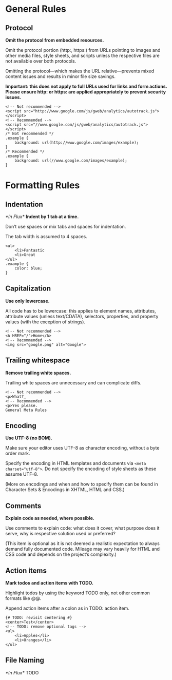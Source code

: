 General Rules
=============

Protocol
--------
**Omit the protocol from embedded resources.**

Omit the protocol portion (http:, https:) from URLs pointing to images and other media files, style sheets, and scripts unless the respective files are not available over both protocols.

Omitting the protocol—which makes the URL relative—prevents mixed content issues and results in minor file size savings.

**Important: this does not apply to full URLs used for links and form actions. Please ensure http: or https: are applied appropriately to prevent security issues.**

	<!-- Not recommended -->
	<script src="http://www.google.com/js/gweb/analytics/autotrack.js"></script>
	<!-- Recommended -->
	<script src="//www.google.com/js/gweb/analytics/autotrack.js"></script>
	/* Not recommended */
	.example {
		background: url(http://www.google.com/images/example);
	}
	/* Recommended */
	.example {
		background: url(//www.google.com/images/example);
	}


Formatting Rules
================

Indentation
-----------
*\*In Flux\** **Indent by 1 tab at a time.**

Don’t use spaces or mix tabs and spaces for indentation.

The tab width is assumed to 4 spaces.

	<ul>
		<li>Fantastic
		<li>Great
	</ul>
	.example {
		color: blue;
	}


Capitalization
--------------
**Use only lowercase.**

All code has to be lowercase: this applies to element names, attributes, attribute values (unless text/CDATA), selectors, properties, and property values (with the exception of strings).

	<!-- Not recommended -->
	<A HREF="/">Home</A>
	<!-- Recommended -->
	<img src="google.png" alt="Google">


Trailing whitespace
-------------------
**Remove trailing white spaces.**

Trailing white spaces are unnecessary and can complicate diffs.

	<!-- Not recommended -->
	<p>What?_
	<!-- Recommended -->
	<p>Yes please.
	General Meta Rules


Encoding
--------
**Use UTF-8 (no BOM).**

Make sure your editor uses UTF-8 as character encoding, without a byte order mark.

Specify the encoding in HTML templates and documents via `<meta charset="utf-8">`. Do not specify the encoding of style sheets as these assume UTF-8.

(More on encodings and when and how to specify them can be found in Character Sets & Encodings in XHTML, HTML and CSS.)


Comments
--------
**Explain code as needed, where possible.**

Use comments to explain code: what does it cover, what purpose does it serve, why is respective solution used or preferred?

(This item is optional as it is not deemed a realistic expectation to always demand fully documented code. Mileage may vary heavily for HTML and CSS code and depends on the project’s complexity.)


Action items
------------
**Mark todos and action items with TODO.**

Highlight todos by using the keyword TODO only, not other common formats like @@.

Append action items after a colon as in TODO: action item.

	{# TODO: revisit centering #}
	<center>Test</center>
	<!-- TODO: remove optional tags -->
	<ul>
		<li>Apples</li>
		<li>Oranges</li>
	</ul>


File Naming
-----------
*\*In Flux\** TODO
